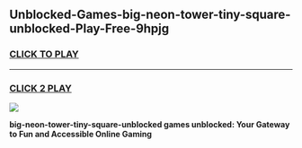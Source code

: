 
## Unblocked-Games-big-neon-tower-tiny-square-unblocked-Play-Free-9hpjg
<h3>
<a href="https://premium76.site?title=big-neon-tower-tiny-square-unblocked&ref=21A">CLICK TO PLAY</a></h3>
<hr>

<h3>
<a href="https://premium76.site?title=big-neon-tower-tiny-square-unblocked&ref=21A">CLICK 2 PLAY</a>
  
</h3>

<a href="https://premium76.site?title=big-neon-tower-tiny-square-unblocked&ref=21A"><img src="https://clearcache.store/games.png"></a>


**big-neon-tower-tiny-square-unblocked games unblocked: Your Gateway to Fun and Accessible Online Gaming**
